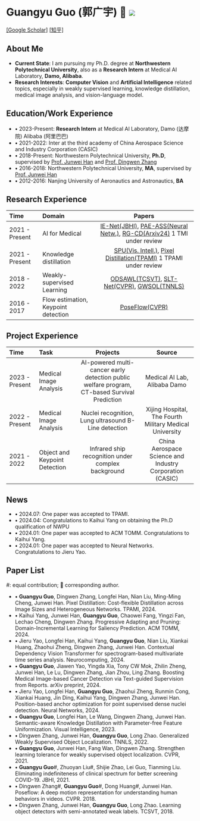 # Guangyu Guo (郭广宇) 👋 ![](https://komarev.com/ghpvc/?username=gyguo&color=blue&style=flat-square)
[[Google Scholar]](https://scholar.google.com/citations?user=F-mtieAAAAAJ&hl=zh-CN)
[[知乎]](https://www.zhihu.com/people/gyguo95)


##  About Me
- **Current State**: I am pursuing my Ph.D. degree at **Northwestern Polytechnical University**, also as a **Research Intern** at Medical AI Laboratory, **Damo, Alibaba**.
- **Research Interests**: **Computer Vision** and **Artificial Intelligence** related topics, especially in weakly supervised learning, knowledge distillation, medical image analysis, and vision-language model.

## Education/Work Experience
- **$\bullet$** 2023-Present: **Research Intern** at Medical AI Laboratory, Damo (达摩院) Alibaba (阿里巴巴)
- **$\bullet$** 2021-2022: Inter at the third academy of China Aerospace Science and Industry Corporation (CASIC)
- **$\bullet$** 2018-Present: Northwestern Polytechnical University, **Ph.D**, supervised by [Prof. Junwei Han](https://scholar.google.com/citations?user=xrqsoesAAAAJ&hl) and [Prof. Dingwen Zhang](https://scholar.google.com/citations?user=lKFZwK0AAAAJ&hl)
- **$\bullet$** 2016-2018: Northwestern Polytechnical University, **MA**, supervised by [Prof. Junwei Han](https://scholar.google.com/citations?user=xrqsoesAAAAJ&hl)
- **$\bullet$** 2012-2016: Nanjing University of Aeronautics and Astronautics, **BA**

## Research Experience
| Time | Domain | Papers  |
|:--------|:--------| :---------:|
|2021 - Present| AI for Medical| [IE-Net(JBHI)](https://ieeexplore.ieee.org/document/9357911), [PAE-ASS(Neural Netw.)](https://www.sciencedirect.com/science/article/pii/S0893608023007001), [RG-CD(Arxiv24)](http://arxiv.org/abs/2405.14230) 1 TMI under review|
|2021 - Present| Knowledge distillation | [SPU(Vis. Intell.)](https://link.springer.com/article/10.1007/s44267-023-00003-0), [Pixel Distillation(TPAMI)](https://ieeexplore.ieee.org/abstract/document/10579049) 1 TPAMI under review|
|2018 - 2022| Weakly-supervised Learning | [ODSAWL(TCSVT)](https://ieeexplore.ieee.org/abstract/document/8554285), [SLT-Net(CVPR)](http://openaccess.thecvf.com/content/CVPR2021/html/Guo_Strengthen_Learning_Tolerance_for_Weakly_Supervised_Object_Localization_CVPR_2021_paper.html), [GWSOL(TNNLS)](https://ieeexplore.ieee.org/abstract/document/9899408) |
|2016 - 2017| Flow estimation, Keypoint detection| [PoseFlow(CVPR)](https://openaccess.thecvf.com/content_cvpr_2018/html/Zhang_PoseFlow_A_Deep_CVPR_2018_paper.html) |

## Project Experience
| Time | Task | Projects  | Source  |
|:--------|:--------| :---------:| :---------:|
|2023 - Present | Medical Image Analysis | AI-powered multi-cancer early detection public welfare program, CT-based Survival Prediction | Medical AI Lab, Alibaba Damo |
|2022 - Present | Medical Image Analysis | Nuclei recognition, Lung ultrasound B-Line detection | Xijing Hospital, The Fourth Military Medical University |
|2021 - 2022 | Object and Keypoint Detection | Infrared ship recognition under complex background | China Aerospace Science and Industry Corporation (CASIC) |


## News
- **$\bullet$** 2024.07: One paper was accepted to TPAMI.
- **$\bullet$** 2024.04: Congratulations to Kaihui Yang on obtaining the Ph.D qualification of NWPU
- **$\bullet$** 2024.01: One paper was accepted to ACM TOMM. Congratulations to Kaihui Yang.
- **$\bullet$** 2024.01: One paper was accepted to Neural Networks. Congratulations to Jieru Yao.

## Paper List
\#: equal contribution; :email: corresponding author.

- **$\bullet$** **Guangyu Guo**, Dingwen Zhang, Longfei Han, Nian Liu, Ming-Ming Cheng, Junwei Han. Pixel Distillation: Cost-flexible Distillation across Image Sizes and Heterogeneous Networks. TPAMI, 2024. 
- **$\bullet$** Kaihui Yang, Junwei Han, **Guangyu Guo**, Chaowei Fang, Yingzi Fan, Lechao Cheng, Dingwen Zhang. Progressive Adapting and Pruning: Domain-Incremental Learning for Saliency Prediction. ACM TOMM, 2024.
- **$\bullet$** Jieru Yao, Longfei Han, Kaihui Yang, **Guangyu Guo**, Nian Liu, Xiankai Huang, Zhaohui Zheng, Dingwen Zhang, Junwei Han. Contextual Dependency Vision Transformer for spectrogram-based multivariate time series analysis. Neurocomputing, 2024.
- **$\bullet$** **Guangyu Guo**, Jiawen Yao, Yingda Xia, Tony CW Mok, Zhilin Zheng, Junwei Han, Le Lu, Dingwen Zhang, Jian Zhou, Ling Zhang. Boosting Medical Image-based Cancer Detection via Text-guided Supervision from Reports. arXiv preprint, 2024.
- **$\bullet$** Jieru Yao, Longfei Han, **Guangyu Guo**, Zhaohui Zheng, Runmin Cong, Xiankai Huang, Jin Ding, Kaihui Yang, Dingwen Zhang, Junwei Han. Position-based anchor optimization for point supervised dense nuclei detection. Neural Networks, 2024.
- **$\bullet$** **Guangyu Guo**, Longfei Han, Le Wang, Dingwen Zhang, Junwei Han. Semantic-aware Knowledge Distillation with Parameter-free Feature Uniformization. Visual Intelligence, 2023.
- **$\bullet$** Dingwen Zhang, Junwei Han, **Guangyu Guo**, Long Zhao. Generalized Weakly Supervised Object Localization. TNNLS, 2022. 
- **$\bullet$** **Guangyu Guo**, Junwei Han, Fang Wan, Dingwen Zhang. Strengthen learning tolerance for weakly supervised object localization. CVPR, 2021.
- **$\bullet$** **Guangyu Guo**\#, Zhuoyan Liu\#, Shijie Zhao, Lei Guo, Tianming Liu. Eliminating indefiniteness of clinical spectrum for better screening COVID-19. JBHI, 2021.
- **$\bullet$** Dingwen Zhang\#, **Guangyu Guo**\#, Dong Huang\#, Junwei Han. Poseflow: A deep motion representation for understanding human behaviors in videos. CVPR. 2018.  
- **$\bullet$** Dingwen Zhang, Junwei Han, **Guangyu Guo**, Long Zhao. Learning object detectors with semi-annotated weak labels. TCSVT, 2018. 
